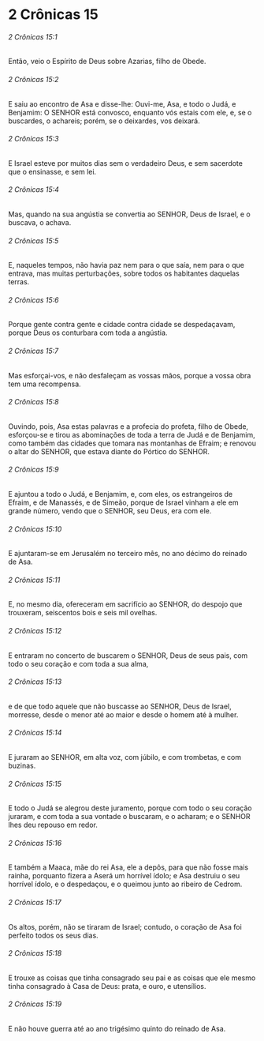# 2 Crônicas 15

###### 2 Crônicas 15:1

Então, veio o Espírito de Deus sobre Azarias, filho de Obede.

###### 2 Crônicas 15:2

E saiu ao encontro de Asa e disse-lhe: Ouvi-me, Asa, e todo o Judá, e Benjamim: O SENHOR está convosco, enquanto vós estais com ele, e, se o buscardes, o achareis; porém, se o deixardes, vos deixará.

###### 2 Crônicas 15:3

E Israel esteve por muitos dias sem o verdadeiro Deus, e sem sacerdote que o ensinasse, e sem lei.

###### 2 Crônicas 15:4

Mas, quando na sua angústia se convertia ao SENHOR, Deus de Israel, e o buscava, o achava.

###### 2 Crônicas 15:5

E, naqueles tempos, não havia paz nem para o que saía, nem para o que entrava, mas muitas perturbações, sobre todos os habitantes daquelas terras.

###### 2 Crônicas 15:6

Porque gente contra gente e cidade contra cidade se despedaçavam, porque Deus os conturbara com toda a angústia.

###### 2 Crônicas 15:7

Mas esforçai-vos, e não desfaleçam as vossas mãos, porque a vossa obra tem uma recompensa.

###### 2 Crônicas 15:8

Ouvindo, pois, Asa estas palavras e a profecia do profeta, filho de Obede, esforçou-se e tirou as abominações de toda a terra de Judá e de Benjamim, como também das cidades que tomara nas montanhas de Efraim; e renovou o altar do SENHOR, que estava diante do Pórtico do SENHOR.

###### 2 Crônicas 15:9

E ajuntou a todo o Judá, e Benjamim, e, com eles, os estrangeiros de Efraim, e de Manassés, e de Simeão, porque de Israel vinham a ele em grande número, vendo que o SENHOR, seu Deus, era com ele.

###### 2 Crônicas 15:10

E ajuntaram-se em Jerusalém no terceiro mês, no ano décimo do reinado de Asa.

###### 2 Crônicas 15:11

E, no mesmo dia, ofereceram em sacrifício ao SENHOR, do despojo que trouxeram, seiscentos bois e seis mil ovelhas.

###### 2 Crônicas 15:12

E entraram no concerto de buscarem o SENHOR, Deus de seus pais, com todo o seu coração e com toda a sua alma,

###### 2 Crônicas 15:13

e de que todo aquele que não buscasse ao SENHOR, Deus de Israel, morresse, desde o menor até ao maior e desde o homem até à mulher.

###### 2 Crônicas 15:14

E juraram ao SENHOR, em alta voz, com júbilo, e com trombetas, e com buzinas.

###### 2 Crônicas 15:15

E todo o Judá se alegrou deste juramento, porque com todo o seu coração juraram, e com toda a sua vontade o buscaram, e o acharam; e o SENHOR lhes deu repouso em redor.

###### 2 Crônicas 15:16

E também a Maaca, mãe do rei Asa, ele a depôs, para que não fosse mais rainha, porquanto fizera a Aserá um horrível ídolo; e Asa destruiu o seu horrível ídolo, e o despedaçou, e o queimou junto ao ribeiro de Cedrom.

###### 2 Crônicas 15:17

Os altos, porém, não se tiraram de Israel; contudo, o coração de Asa foi perfeito todos os seus dias.

###### 2 Crônicas 15:18

E trouxe as coisas que tinha consagrado seu pai e as coisas que ele mesmo tinha consagrado à Casa de Deus: prata, e ouro, e utensílios.

###### 2 Crônicas 15:19

E não houve guerra até ao ano trigésimo quinto do reinado de Asa.

